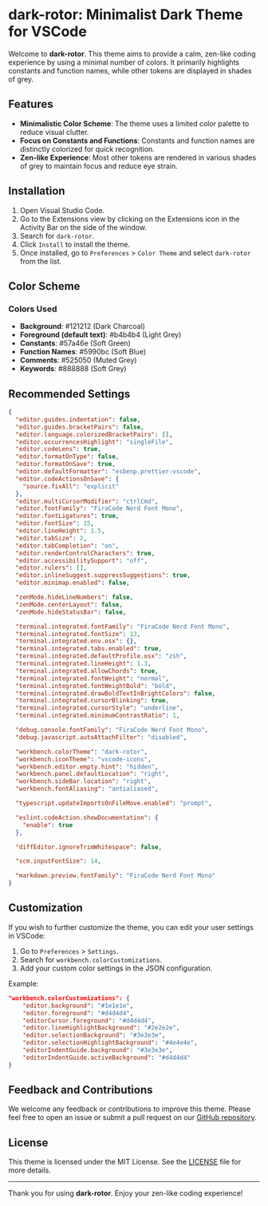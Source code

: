 # dark-rotor: Minimalist Dark Theme for VSCode

Welcome to **dark-rotor**. This theme aims to provide a calm, zen-like coding experience by using a minimal number of colors. It primarily highlights constants and function names, while other tokens are displayed in shades of grey.

## Features

- **Minimalistic Color Scheme**: The theme uses a limited color palette to reduce visual clutter.
- **Focus on Constants and Functions**: Constants and function names are distinctly colorized for quick recognition.
- **Zen-like Experience**: Most other tokens are rendered in various shades of grey to maintain focus and reduce eye strain.

## Installation

1. Open Visual Studio Code.
2. Go to the Extensions view by clicking on the Extensions icon in the Activity Bar on the side of the window.
3. Search for `dark-rotor`.
4. Click `Install` to install the theme.
5. Once installed, go to `Preferences` > `Color Theme` and select `dark-rotor` from the list.

## Color Scheme

### Colors Used

- **Background**: #121212 (Dark Charcoal)
- **Foreground (default text)**: #b4b4b4 (Light Grey)
- **Constants**: #57a46e (Soft Green)
- **Function Names**: #5990bc (Soft Blue)
- **Comments**: #525050 (Muted Grey)
- **Keywords**: #888888 (Soft Grey)

## Recommended Settings

```json
{
  "editor.guides.indentation": false,
  "editor.guides.bracketPairs": false,
  "editor.language.colorizedBracketPairs": [],
  "editor.occurrencesHighlight": "singleFile",
  "editor.codeLens": true,
  "editor.formatOnType": false,
  "editor.formatOnSave": true,
  "editor.defaultFormatter": "esbenp.prettier-vscode",
  "editor.codeActionsOnSave": {
    "source.fixAll": "explicit"
  },
  "editor.multiCursorModifier": "ctrlCmd",
  "editor.fontFamily": "FiraCode Nerd Font Mono",
  "editor.fontLigatures": true,
  "editor.fontSize": 15,
  "editor.lineHeight": 1.5,
  "editor.tabSize": 2,
  "editor.tabCompletion": "on",
  "editor.renderControlCharacters": true,
  "editor.accessibilitySupport": "off",
  "editor.rulers": [],
  "editor.inlineSuggest.suppressSuggestions": true,
  "editor.minimap.enabled": false,

  "zenMode.hideLineNumbers": false,
  "zenMode.centerLayout": false,
  "zenMode.hideStatusBar": false,

  "terminal.integrated.fontFamily": "FiraCode Nerd Font Mono",
  "terminal.integrated.fontSize": 13,
  "terminal.integrated.env.osx": {},
  "terminal.integrated.tabs.enabled": true,
  "terminal.integrated.defaultProfile.osx": "zsh",
  "terminal.integrated.lineHeight": 1.3,
  "terminal.integrated.allowChords": true,
  "terminal.integrated.fontWeight": "normal",
  "terminal.integrated.fontWeightBold": "bold",
  "terminal.integrated.drawBoldTextInBrightColors": false,
  "terminal.integrated.cursorBlinking": true,
  "terminal.integrated.cursorStyle": "underline",
  "terminal.integrated.minimumContrastRatio": 1,

  "debug.console.fontFamily": "FiraCode Nerd Font Mono",
  "debug.javascript.autoAttachFilter": "disabled",

  "workbench.colorTheme": "dark-rotor",
  "workbench.iconTheme": "vscode-icons",
  "workbench.editor.empty.hint": "hidden",
  "workbench.panel.defaultLocation": "right",
  "workbench.sideBar.location": "right",
  "workbench.fontAliasing": "antialiased",

  "typescript.updateImportsOnFileMove.enabled": "prompt",

  "eslint.codeAction.showDocumentation": {
    "enable": true
  },

  "diffEditor.ignoreTrimWhitespace": false,

  "scm.inputFontSize": 14,

  "markdown.preview.fontFamily": "FiraCode Nerd Font Mono"
}
```

## Customization

If you wish to further customize the theme, you can edit your user settings in VSCode:

1. Go to `Preferences` > `Settings`.
2. Search for `workbench.colorCustomizations`.
3. Add your custom color settings in the JSON configuration.

Example:

```json
"workbench.colorCustomizations": {
    "editor.background": "#1e1e1e",
    "editor.foreground": "#d4d4d4",
    "editorCursor.foreground": "#d4d4d4",
    "editor.lineHighlightBackground": "#2e2e2e",
    "editor.selectionBackground": "#3e3e3e",
    "editor.selectionHighlightBackground": "#4e4e4e",
    "editorIndentGuide.background": "#3e3e3e",
    "editorIndentGuide.activeBackground": "#d4d4d4"
}
```

## Feedback and Contributions

We welcome any feedback or contributions to improve this theme. Please feel free to open an issue or submit a pull request on our [GitHub repository](https://github.com/rotorsoft/dark-rotor).

## License

This theme is licensed under the MIT License. See the [LICENSE](LICENSE) file for more details.

---

Thank you for using **dark-rotor**. Enjoy your zen-like coding experience!
